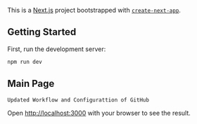 This is a [Next.js](https://nextjs.org/) project bootstrapped with [`create-next-app`](https://github.com/vercel/next.js/tree/canary/packages/create-next-app).

## Getting Started

First, run the development server:

```bash
npm run dev

```
## Main Page
    Updated Workflow and Configurattion of GitHub


Open [http://localhost:3000](http://localhost:3000) with your browser to see the result.

